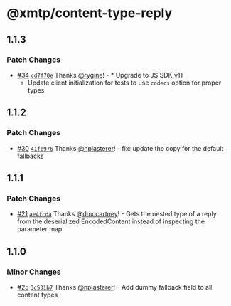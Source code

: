 # @xmtp/content-type-reply

## 1.1.3

### Patch Changes

- [#34](https://github.com/xmtp/xmtp-js-content-types/pull/34) [`cd7f70e`](https://github.com/xmtp/xmtp-js-content-types/commit/cd7f70ef7476b9915f25c963536a5836192d004a) Thanks [@rygine](https://github.com/rygine)! - \* Upgrade to JS SDK v11
  - Update client initialization for tests to use `codecs` option for proper types

## 1.1.2

### Patch Changes

- [#30](https://github.com/xmtp/xmtp-js-content-types/pull/30) [`41fe976`](https://github.com/xmtp/xmtp-js-content-types/commit/41fe976c009af8daa415e29b6820166675a8c77b) Thanks [@nplasterer](https://github.com/nplasterer)! - fix: update the copy for the default fallbacks

## 1.1.1

### Patch Changes

- [#21](https://github.com/xmtp/xmtp-js-content-types/pull/21) [`ae4fcda`](https://github.com/xmtp/xmtp-js-content-types/commit/ae4fcdaa68ea5b1f4430d14f02f73231e194fd57) Thanks [@dmccartney](https://github.com/dmccartney)! - Gets the nested type of a reply from the deserialized EncodedContent instead of inspecting the parameter map

## 1.1.0

### Minor Changes

- [#25](https://github.com/xmtp/xmtp-js-content-types/pull/25) [`3c531b7`](https://github.com/xmtp/xmtp-js-content-types/commit/3c531b7dc057a9f7907a9289a0a35f0da3a48e44) Thanks [@nplasterer](https://github.com/nplasterer)! - Add dummy fallback field to all content types
